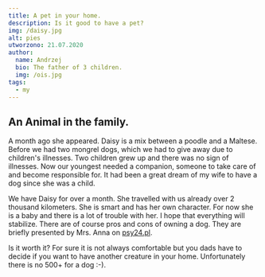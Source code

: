 ```yaml
---
title: A pet in your home.
description: Is it good to have a pet?
img: /daisy.jpg
alt: pies
utworzono: 21.07.2020
author:
  name: Andrzej
  bio: The father of 3 children.
  img: /ois.jpg
tags:
  - my
---
```


<h2> An Animal in the family. </h2>

A month ago she appeared. Daisy is a mix between a poodle and a Maltese.
Before we had two mongrel dogs, which we had to give away due to children's illnesses. Two children grew up and there was no sign of illnesses. Now our youngest needed a companion, someone to take care of and become responsible for. It had been a great dream of my wife to have a dog since she was a child.

We have Daisy for over a month. She travelled with us already over 2 thousand kilometers. She is smart and has her own character. For now she is a baby and there is a lot of trouble with her. I hope that everything will stabilize.
There are of course pros and cons of owning a dog. They are briefly presented by Mrs. Anna on [psy24.pl](https://psy24.pl/psy-i-ludzie,ac104/mam-psa-plusy-i-minusy-posiadania-psa,355 'I have a dog: Pros and cons of owning a dog').

Is it worth it? For sure it is not always comfortable but you dads have to decide if you want to have another creature in your home. Unfortunately there is no 500+ for a dog :-).
